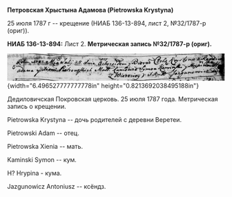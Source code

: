 **Петровская Хрыстына Адамова (Pietrowska Krystyna)**

25 июля 1787 г -- крещение (НИАБ 136-13-894, лист 2, №32/1787-р (ориг)).

**НИАБ 136-13-894:** Лист 2. **Метрическая запись №32/1787-р (ориг).**

![](./media/dbdca38f9bc8ded775f46c5faff15d5e25477233.png){width="6.496527777777778in"
height="0.8213692038495188in"}

Дедиловичская Покровская церковь. 25 июля 1787 года. Метрическая запись
о крещении.

Pietrowska Krystyna -- дочь родителей с деревни Веретеи.

Pietrowski Adam -- отец.

Pietrowska Xienia -- мать.

Kaminski Symon -- кум.

H? Hrypina - кума.

Jazgunowicz Antoniusz -- ксёндз.
